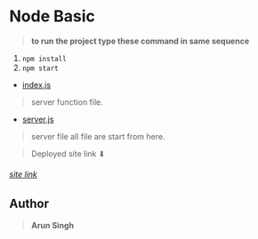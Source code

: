 # Node Basic

> **to run the project type these command in same sequence**
1. `npm install`
1. `npm start`

- [index.js](https://github.com/arunsingh28/node-basic/blob/master/index.js)
> server function file. 

- [server.js](https://github.com/arunsingh28/node-basic/blob/master/server.js)
> server file all file are start from here.



> Deployed site link ⬇
###### [site link](https://usename-find.herokuapp.com)


## Author

> **Arun Singh**

<read>
